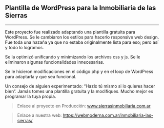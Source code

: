 <h2>
	Plantilla de WordPress para la Inmobiliaria de las Sierras
</h2>
<hr />
<p>Este proyecto fue realizado adaptando una plantilla gratuita para WordPress. Se le cambiaron los estilos para hacerlo responsive web design. Fue toda una hazaña ya que no estaba originalmente lista para eso; pero así y todo lo logramos.</p>

<p>Se la optimizó unificando y minimizando los archivos css y js. Se le eliminaron algunas funcionalidades innecesarias.</p>

<p>Se le hicieron modificaciones en el código php y en el loop de WordPress para adaptarla y que sea funcional.</p>

<p>Un consejo de alguien experimentado: “Hazlo tú mismo si lo quieres hacer bien“. Jamás tomes una plantilla gratuita y la modifiques. Mucho mejor es programar la tuya propia.</p>

<blockquote>
	Enlace al proyecto en Producción: <a target="_blank" href="www.sierrasinmobiliaria.com.ar">www.sierrasinmobiliaria.com.ar</a>
</blockquote>
<blockquote>
	Enlace a nuestra web: <a href="https://webmoderna.com.ar/inmobiliaria-las-sierras/" target="_blank">https://webmoderna.com.ar/inmobiliaria-las-sierras/</a>
</blockquote>